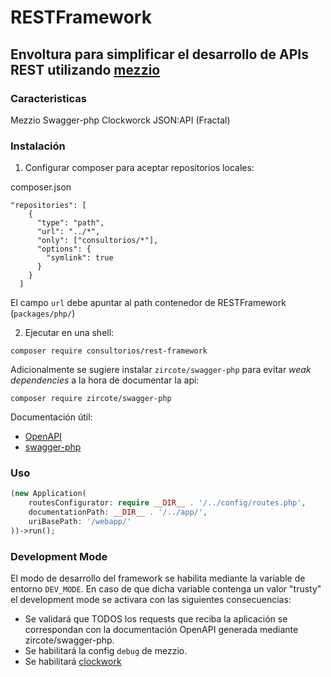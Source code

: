 # RESTFramework

## Envoltura para simplificar el desarrollo de APIs REST utilizando [mezzio](https://docs.mezzio.dev/)

### Caracteristicas
Mezzio
Swagger-php
Clockworck
JSON:API (Fractal)

### Instalación

1. Configurar composer para aceptar repositorios locales:

  composer.json

```
"repositories": [
    {
      "type": "path",
      "url": "../*",
      "only": ["consultorios/*"],
      "options": {
        "symlink": true
      }
    }
  ]
```

El campo `url` debe apuntar al path contenedor de RESTFramework (`packages/php/`)


2. Ejecutar en una shell:
   
```shell
composer require consultorios/rest-framework
```

Adicionalmente se sugiere instalar `zircote/swagger-php` para evitar *weak dependencies* a la hora de documentar la api:

```shell
composer require zircote/swagger-php
```

Documentación útil:
- [OpenAPI](https://swagger.io/docs/specification/about/)
- [swagger-php](https://swagger.io/docs/specification/about/)

### Uso

```php
(new Application(
    routesConfigurator: require __DIR__ . '/../config/routes.php',
    documentationPath: __DIR__ . '/../app/',
    uriBasePath: '/webapp/'
))->run();
```

### Development Mode

El modo de desarrollo del framework se habilita mediante la variable de entorno `DEV_MODE`. En caso de que dicha variable contenga un valor "trusty" el development mode se activara con las siguientes consecuencias:

- Se validará que TODOS los requests que reciba la aplicación se correspondan con la documentación OpenAPI generada mediante zircote/swagger-php.
- Se habilitará la config `debug` de mezzio.
- Se habilitará [clockwork](https://underground.works/clockwork/)
